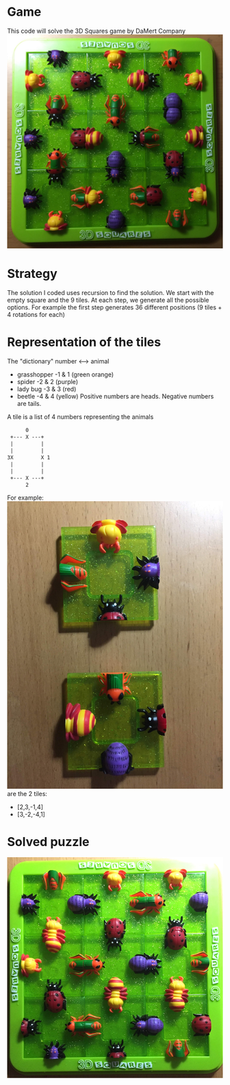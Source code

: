 # Game
This code will solve the 3D Squares game by DaMert Company
![alt text](IMG_4858.jpeg)

# Strategy
The solution I coded uses recursion to find the solution.
We start with the empty square and the 9 tiles.
At each step, we generate all the possible options.
For example the first step generates 36 different positions (9 tiles + 4 rotations for each)

# Representation of the tiles
The "dictionary" number <--> animal
- grasshopper -1 & 1 (green orange)
- spider -2 & 2 (purple)
- lady bug -3 & 3 (red)
- beetle -4 & 4 (yellow)
Positive numbers are heads.
Negative numbers are tails.

A tile is a list of 4 numbers representing the animals
```
      0
 +--- X ---+
 |         |
 |         |
3X         X 1
 |         |
 |         |
 +--- X ---+
      2
```

For example:
![alt text](IMG_4857.jpeg)
are the 2 tiles:
- [2,3,-1,4]
- [3,-2,-4,1]

# Solved puzzle
![alt text](IMG_4856.jpeg)

